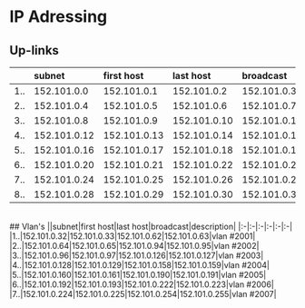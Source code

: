 # IP Adressing

## Up-links
||subnet|first host|last host|broadcast|description|
|:-|:-|:-|:-|:-|:-|
|1..|152.101.0.0|152.101.0.1|152.101.0.2|152.101.0.3|link #1|
|2..|152.101.0.4|152.101.0.5|152.101.0.6|152.101.0.7|link #2|
|3..|152.101.0.8|152.101.0.9|152.101.0.10|152.101.0.11|link #3|
|4..|152.101.0.12|152.101.0.13|152.101.0.14|152.101.0.15|link #4|
|5..|152.101.0.16|152.101.0.17|152.101.0.18|152.101.0.19|link #5|
|6..|152.101.0.20|152.101.0.21|152.101.0.22|152.101.0.23|link #6|
|7..|152.101.0.24|152.101.0.25|152.101.0.26|152.101.0.27|link #7|
|8..|152.101.0.28|152.101.0.29|152.101.0.30|152.101.0.31|link #8|
<br>
## Vlan's
||subnet|first host|last host|broadcast|description|
|:-|:-|:-|:-|:-|:-|
|1..|152.101.0.32|152.101.0.33|152.101.0.62|152.101.0.63|vlan #2001|
|2..|152.101.0.64|152.101.0.65|152.101.0.94|152.101.0.95|vlan #2002|
|3..|152.101.0.96|152.101.0.97|152.101.0.126|152.101.0.127|vlan #2003|
|4..|152.101.0.128|152.101.0.129|152.101.0.158|152.101.0.159|vlan #2004|
|5..|152.101.0.160|152.101.0.161|152.101.0.190|152.101.0.191|vlan #2005|
|6..|152.101.0.192|152.101.0.193|152.101.0.222|152.101.0.223|vlan #2006|
|7..|152.101.0.224|152.101.0.225|152.101.0.254|152.101.0.255|vlan #2007|
